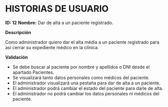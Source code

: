# HISTORIAS DE USUARIO

**ID: 12** **Nombre:** Dar de alta a un paciente registrado.

**Descripción**

Como administrador quiero dar el alta média a un paciente registrado para así cerrar su expediente médico en la clínica.

**Validación**

* Se debe buscar al paciente por nombre y apellidos o DNI desde el apartado Pacientes.
* Se visualizará tanto datos personales como médicos del paciente.
* El administrador visualizará una pestaña para dar de alta a un paciente.
* El administrador podrá cambiar el estado del paciente para darle de alta.
* El administrador no podrá cambiar los datos personales ni médicos del paciente.